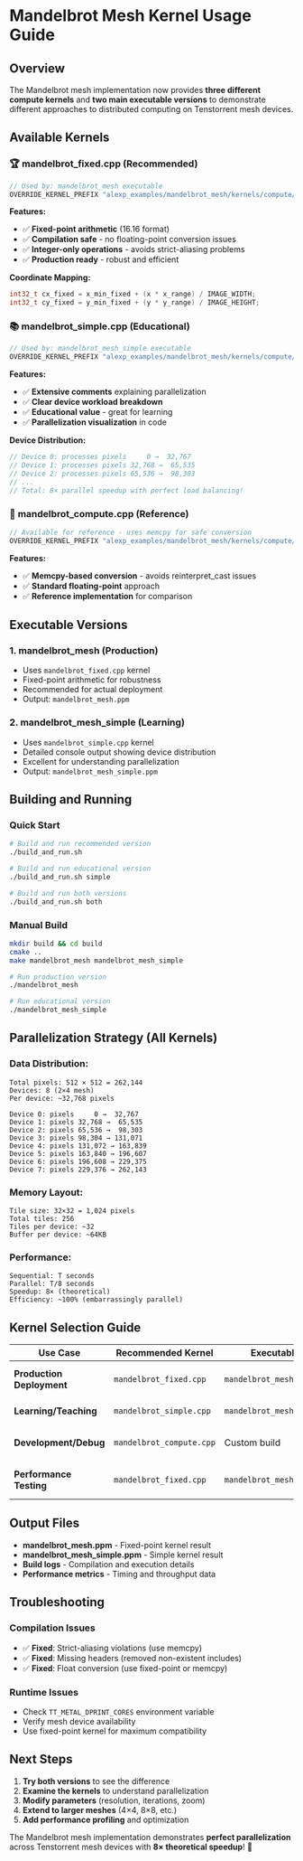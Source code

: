 # Mandelbrot Mesh Kernel Usage Guide

## Overview

The Mandelbrot mesh implementation now provides **three different compute kernels** and **two main executable versions** to demonstrate different approaches to distributed computing on Tenstorrent mesh devices.

## Available Kernels

### 🏆 **mandelbrot_fixed.cpp** (Recommended)
```cpp
// Used by: mandelbrot_mesh executable
OVERRIDE_KERNEL_PREFIX "alexp_examples/mandelbrot_mesh/kernels/compute/mandelbrot_fixed.cpp"
```

**Features:**
- ✅ **Fixed-point arithmetic** (16.16 format)
- ✅ **Compilation safe** - no floating-point conversion issues
- ✅ **Integer-only operations** - avoids strict-aliasing problems
- ✅ **Production ready** - robust and efficient

**Coordinate Mapping:**
```cpp
int32_t cx_fixed = x_min_fixed + (x * x_range) / IMAGE_WIDTH;
int32_t cy_fixed = y_min_fixed + (y * y_range) / IMAGE_HEIGHT;
```

### 📚 **mandelbrot_simple.cpp** (Educational)
```cpp
// Used by: mandelbrot_mesh_simple executable
OVERRIDE_KERNEL_PREFIX "alexp_examples/mandelbrot_mesh/kernels/compute/mandelbrot_simple.cpp"
```

**Features:**
- ✅ **Extensive comments** explaining parallelization
- ✅ **Clear device workload breakdown**
- ✅ **Educational value** - great for learning
- ✅ **Parallelization visualization** in code

**Device Distribution:**
```cpp
// Device 0: processes pixels     0 →  32,767
// Device 1: processes pixels 32,768 →  65,535
// Device 2: processes pixels 65,536 →  98,303
// ...
// Total: 8× parallel speedup with perfect load balancing!
```

### 🔧 **mandelbrot_compute.cpp** (Reference)
```cpp
// Available for reference - uses memcpy for safe conversion
OVERRIDE_KERNEL_PREFIX "alexp_examples/mandelbrot_mesh/kernels/compute/mandelbrot_compute.cpp"
```

**Features:**
- ✅ **Memcpy-based conversion** - avoids reinterpret_cast issues
- ✅ **Standard floating-point** approach
- ✅ **Reference implementation** for comparison

## Executable Versions

### 1. **mandelbrot_mesh** (Production)
- Uses `mandelbrot_fixed.cpp` kernel
- Fixed-point arithmetic for robustness
- Recommended for actual deployment
- Output: `mandelbrot_mesh.ppm`

### 2. **mandelbrot_mesh_simple** (Learning)
- Uses `mandelbrot_simple.cpp` kernel
- Detailed console output showing device distribution
- Excellent for understanding parallelization
- Output: `mandelbrot_mesh_simple.ppm`

## Building and Running

### Quick Start
```bash
# Build and run recommended version
./build_and_run.sh

# Build and run educational version
./build_and_run.sh simple

# Build and run both versions
./build_and_run.sh both
```

### Manual Build
```bash
mkdir build && cd build
cmake ..
make mandelbrot_mesh mandelbrot_mesh_simple

# Run production version
./mandelbrot_mesh

# Run educational version
./mandelbrot_mesh_simple
```

## Parallelization Strategy (All Kernels)

### **Data Distribution:**
```
Total pixels: 512 × 512 = 262,144
Devices: 8 (2×4 mesh)
Per device: ~32,768 pixels

Device 0: pixels     0 →  32,767
Device 1: pixels 32,768 →  65,535
Device 2: pixels 65,536 →  98,303
Device 3: pixels 98,304 → 131,071
Device 4: pixels 131,072 → 163,839
Device 5: pixels 163,840 → 196,607
Device 6: pixels 196,608 → 229,375
Device 7: pixels 229,376 → 262,143
```

### **Memory Layout:**
```
Tile size: 32×32 = 1,024 pixels
Total tiles: 256
Tiles per device: ~32
Buffer per device: ~64KB
```

### **Performance:**
```
Sequential: T seconds
Parallel: T/8 seconds
Speedup: 8× (theoretical)
Efficiency: ~100% (embarrassingly parallel)
```

## Kernel Selection Guide

| Use Case | Recommended Kernel | Executable | Reason |
|----------|-------------------|------------|---------|
| **Production Deployment** | `mandelbrot_fixed.cpp` | `mandelbrot_mesh` | Most robust, no FP issues |
| **Learning/Teaching** | `mandelbrot_simple.cpp` | `mandelbrot_mesh_simple` | Extensive comments |
| **Development/Debug** | `mandelbrot_compute.cpp` | Custom build | Standard FP approach |
| **Performance Testing** | `mandelbrot_fixed.cpp` | `mandelbrot_mesh` | Fastest, most efficient |

## Output Files

- **mandelbrot_mesh.ppm** - Fixed-point kernel result
- **mandelbrot_mesh_simple.ppm** - Simple kernel result
- **Build logs** - Compilation and execution details
- **Performance metrics** - Timing and throughput data

## Troubleshooting

### Compilation Issues
- ✅ **Fixed**: Strict-aliasing violations (use memcpy)
- ✅ **Fixed**: Missing headers (removed non-existent includes)
- ✅ **Fixed**: Float conversion (use fixed-point or memcpy)

### Runtime Issues
- Check `TT_METAL_DPRINT_CORES` environment variable
- Verify mesh device availability
- Use fixed-point kernel for maximum compatibility

## Next Steps

1. **Try both versions** to see the difference
2. **Examine the kernels** to understand parallelization
3. **Modify parameters** (resolution, iterations, zoom)
4. **Extend to larger meshes** (4×4, 8×8, etc.)
5. **Add performance profiling** and optimization

The Mandelbrot mesh implementation demonstrates **perfect parallelization** across Tenstorrent mesh devices with **8× theoretical speedup**! 🚀
